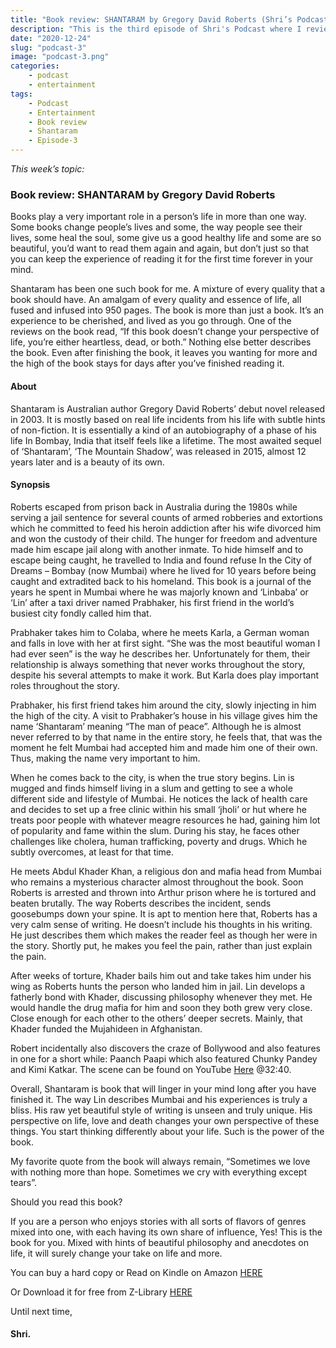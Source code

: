```yaml
---
title: "Book review: SHANTARAM by Gregory David Roberts (Shri’s Podcast: Ep #3)"
description: "This is the third episode of Shri's Podcast where I review my favorite book Shantaram by Gregory David Roberts.."
date: "2020-12-24"
slug: "podcast-3"
image: "podcast-3.png"
categories:
    - podcast
    - entertainment
tags:
    - Podcast
    - Entertainment
    - Book review
    - Shantaram
    - Episode-3
---
```


*This week’s topic:*
### Book review: SHANTARAM by Gregory David Roberts

 

Books play a very important role in a person’s life in m­­­­­ore than one way. Some books change people’s lives and some, the way people see their lives, some heal the soul, some give us a good healthy life and some are so beautiful, you’d want to read them again and again, but don’t just so that you can keep the experience of reading it for the first time forever in your mind.

Shantaram has been one such book for me. A mixture of every quality that a book should have. An amalgam of every quality and essence of life, all fused and infused into 950 pages. The book is more than just a book. It’s an experience to be cherished, and lived as you go through. One of the reviews on the book read, “If this book doesn’t change your perspective of life, you’re either heartless, dead, or both.” Nothing else better describes the book. Even after finishing the book, it leaves you wanting for more and the high of the book stays for days after you’ve finished reading it.

#### About

Shantaram is Australian author Gregory David Roberts’ debut novel released in 2003. It is mostly based on real life incidents from his life with subtle hints of non-fiction. It is essentially a kind of an autobiography of a phase of his life In Bombay, India that itself feels like a lifetime. The most awaited sequel of ‘Shantaram’, ‘The Mountain Shadow’, was released in 2015, almost 12 years later and is a beauty of its own.

#### Synopsis

Roberts escaped from prison back in Australia during the 1980s while serving a jail sentence for several counts of armed robberies and extortions which he committed to feed his heroin addiction after his wife divorced him and won the custody of their child. The hunger for freedom and adventure made him escape jail along with another inmate. To hide himself and to escape being caught, he travelled to India and found refuse In the City of Dreams – Bombay (now Mumbai) where he lived for 10 years before being caught and extradited back to his homeland. This book is a journal of the years he spent in Mumbai where he was majorly known and ‘Linbaba’ or ‘Lin’ after a taxi driver named Prabhaker, his first friend in the world’s busiest city fondly called him that.

Prabhaker takes him to Colaba, where he meets Karla, a German woman and falls in love with her at first sight. “She was the most beautiful woman I had ever seen” is the way he describes her. Unfortunately for them, their relationship is always something that never works throughout the story, despite his several attempts to make it work. But Karla does play important roles throughout the story.

Prabhaker, his first friend takes him around the city, slowly injecting in him the high of the city. A visit to Prabhaker’s house in his village gives him the name ‘Shantaram’ meaning “The man of peace”. Although he is almost never referred to by that name in the entire story, he feels that, that was the moment he felt Mumbai had accepted him and made him one of their own. Thus, making the name very important to him.

When he comes back to the city, is when the true story begins. Lin is mugged and finds himself living in a slum and getting to see a whole different side and lifestyle of Mumbai. He notices the lack of health care and decides to set up a free clinic within his small ‘jholi’ or hut where he treats poor people with whatever meagre resources he had, gaining him lot of popularity and fame within the slum. During his stay, he faces other challenges like cholera, human trafficking, poverty and drugs. Which he subtly overcomes, at least for that time.

He meets Abdul Khader Khan, a religious don and mafia head from Mumbai who remains a mysterious character almost throughout the book. Soon Roberts is arrested and thrown into Arthur prison where he is tortured and beaten brutally. The way Roberts describes the incident, sends goosebumps down your spine. It is apt to mention here that, Roberts has a very calm sense of writing. He doesn’t include his thoughts in his writing. He just describes them which makes the reader feel as though her were in the story. Shortly put, he makes you feel the pain, rather than just explain the pain.

After weeks of torture, Khader bails him out and take takes him under his wing as Roberts hunts the person who landed him in jail. Lin develops a fatherly bond with Khader, discussing philosophy whenever they met. He would handle the drug mafia for him and soon they both grew very close. Close enough for each other to the others’ deeper secrets. Mainly, that Khader funded the Mujahideen in Afghanistan.

Robert incidentally also discovers the craze of Bollywood and also features in one for a short while: Paanch Paapi which also featured Chunky Pandey and Kimi Katkar. The scene can be found on YouTube [Here](https://youtu.be/RERY7Y6BrWk) @32:40.

Overall, Shantaram is book that will linger in your mind long after you have finished it. The way Lin describes Mumbai and his experiences is truly a bliss. His raw yet beautiful style of writing is unseen and truly unique. His perspective on life, love and death changes your own perspective of these things. You start thinking differently about your life. Such is the power of the book.

My favorite quote from the book will always remain, “Sometimes we love with nothing more than hope. Sometimes we cry with everything except tears”.

Should you read this book?

If you are a person who enjoys stories with all sorts of flavors of genres mixed into one, with each having its own share of influence, Yes! This is the book for you. Mixed with hints of beautiful philosophy and anecdotes on life, it will surely change your take on life and more.

You can buy a hard copy or Read on Kindle on Amazon [HERE](https://shorturl.at/dIQT1)

Or Download it for free from Z-Library [HERE](https://1lib.in/book/1750940/dfe1a4)

Until next time, 


#### Shri.